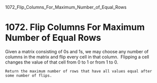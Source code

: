 1072_Flip_Columns_For_Maximum_Number_of_Equal_Rows
# 1072. Flip Columns For Maximum Number of Equal Rows

Given a matrix consisting of 0s and 1s, we may choose any number of columns in
        the matrix and flip every cell in that column.  Flipping a cell
        changes the value of that cell from 0 to 1 or from 1 to 0.

    Return the maximum number of rows that have all values equal after some number of flips.